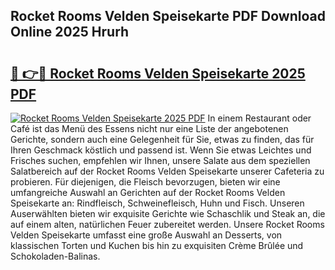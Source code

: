 ## Rocket Rooms Velden Speisekarte PDF Download Online 2025 Hrurh

# <h2><a href="http://gce3gni.nevu.top/?p=Rocket+Rooms+Velden+Speisekarte">🔗 👉🔴 Rocket Rooms Velden Speisekarte 2025 PDF</a></h2>

[![Rocket Rooms Velden Speisekarte 2025 PDF](https://i.imgur.com/dBaPXMq.png)](http://gce3gni.nevu.top/?p=Rocket+Rooms+Velden+Speisekarte)
In einem Restaurant oder Café ist das Menü des Essens nicht nur eine Liste der angebotenen Gerichte, sondern auch eine Gelegenheit für Sie, etwas zu finden, das für Ihren Geschmack köstlich und passend ist. Wenn Sie etwas Leichtes und Frisches suchen, empfehlen wir Ihnen, unsere Salate aus dem speziellen Salatbereich auf der Rocket Rooms Velden Speisekarte unserer Cafeteria zu probieren. Für diejenigen, die Fleisch bevorzugen, bieten wir eine umfangreiche Auswahl an Gerichten auf der Rocket Rooms Velden Speisekarte an: Rindfleisch, Schweinefleisch, Huhn und Fisch. Unseren Auserwählten bieten wir exquisite Gerichte wie Schaschlik und Steak an, die auf einem alten, natürlichen Feuer zubereitet werden. Unsere Rocket Rooms Velden Speisekarte umfasst eine große Auswahl an Desserts, von klassischen Torten und Kuchen bis hin zu exquisiten Crème Brûlée und Schokoladen-Balinas.
